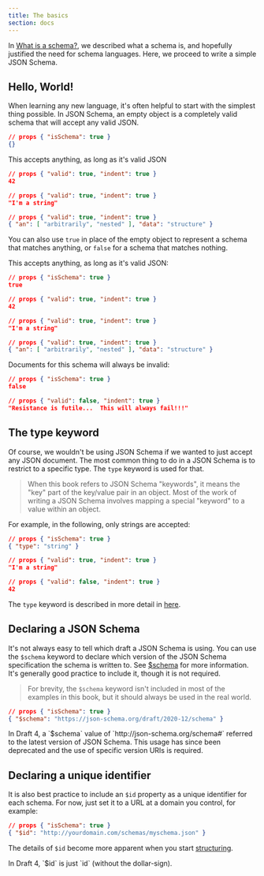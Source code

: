 ```yaml
---
title: The basics
section: docs
---
```


In [What is a schema?](/understanding-json-schema/about), we described what a schema is,
and hopefully justified the need for schema languages. Here, we proceed
to write a simple JSON Schema.

## Hello, World!

When learning any new language, it\'s often helpful to start with the
simplest thing possible. In JSON Schema, an empty object is a completely
valid schema that will accept any valid JSON.

```json
// props { "isSchema": true }
{}
```

This accepts anything, as long as it's valid JSON

```json
// props { "valid": true, "indent": true }
42
```

```json
// props { "valid": true, "indent": true }
"I'm a string"
```

```json
// props { "valid": true, "indent": true }
{ "an": [ "arbitrarily", "nested" ], "data": "structure" }
```

<Star label="New in draft 6" />

You can also use `true` in place of the empty object to represent a
schema that matches anything, or `false` for a schema that matches
nothing.

This accepts anything, as long as it's valid JSON:

```json
// props { "isSchema": true }
true
```

```json
// props { "valid": true, "indent": true }
42
```
```json
// props { "valid": true, "indent": true }
"I'm a string"
```
```json
// props { "valid": true, "indent": true }
{ "an": [ "arbitrarily", "nested" ], "data": "structure" }
```

Documents for this schema will always be invalid: 

```json
// props { "isSchema": true }
false
```


```json
// props { "valid": false, "indent": true }
"Resistance is futile...  This will always fail!!!"
```

## The type keyword

Of course, we wouldn\'t be using JSON Schema if we wanted to just accept
any JSON document. The most common thing to do in a JSON Schema is to
restrict to a specific type. The `type` keyword is used for that.

> When this book refers to JSON Schema "keywords", it means the
"key" part of the key/value pair in an object.  Most of the work
of writing a JSON Schema involves mapping a special "keyword" to a
value within an object.

For example, in the following, only strings are
accepted:

```json
// props { "isSchema": true }
{ "type": "string" }
```
```json
// props { "valid": true, "indent": true }
"I'm a string"
```
```json
// props { "valid": false, "indent": true }
42
```

The `type` keyword is described in more detail in [here](/understanding-json-schema/reference/type).

## Declaring a JSON Schema

It\'s not always easy to tell which draft a JSON Schema is using. You
can use the `$schema` keyword to declare which version of the JSON
Schema specification the schema is written to. See [$schema](/understanding-json-schema/reference/schema#schema)
for more information. It\'s generally good practice to include it,
though it is not required.

> For brevity, the `$schema` keyword isn\'t included in most of the
examples in this book, but it should always be used in the real world.

```json
// props { "isSchema": true }
{ "$schema": "https://json-schema.org/draft/2020-12/schema" }
```

<Infobox label="Draft-specific info">
In Draft 4, a `$schema` value of
`http://json-schema.org/schema#` referred to the latest version
of JSON Schema. This usage has since been deprecated and the use
of specific version URIs is required.
</Infobox>

## Declaring a unique identifier

<Star label="New in draft 6" />

It is also best practice to include an `$id` property as a unique
identifier for each schema. For now, just set it to a URL at a domain
you control, for example:

```json
// props { "isSchema": true }
{ "$id": "http://yourdomain.com/schemas/myschema.json" }
```

The details of `$id` become more apparent when you start [structuring](/understanding-json-schema/structuring#id).

<Infobox label="Draft-specific info">
In Draft 4, `$id` is just `id` (without the dollar-sign).
</Infobox>